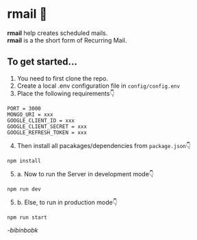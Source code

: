 # rmail 📧
<b>rmail</b> help creates scheduled mails.<br>
<b>rmail</b> is a the short form of Recurring Mail.

## To get started...
1. You need to first clone the repo.
2. Create a local .env configuration file in `config/config.env`
3. Place the following requirements👇
```
PORT = 3000
MONGO_URI = xxx
GOOGLE_CLIENT_ID = xxx
GOOGLE_CLIENT_SECRET = xxx
GOOGLE_REFRESH_TOKEN = xxx
```
4. Then install all pacakages/dependencies from `package.json`👇

```
npm install
```
5. a. Now to run the Server in development mode👇
```
npm run dev
```
5. b. Else, to run in production mode👇
```
npm run start
```
<i>-bibinbobk</i>
